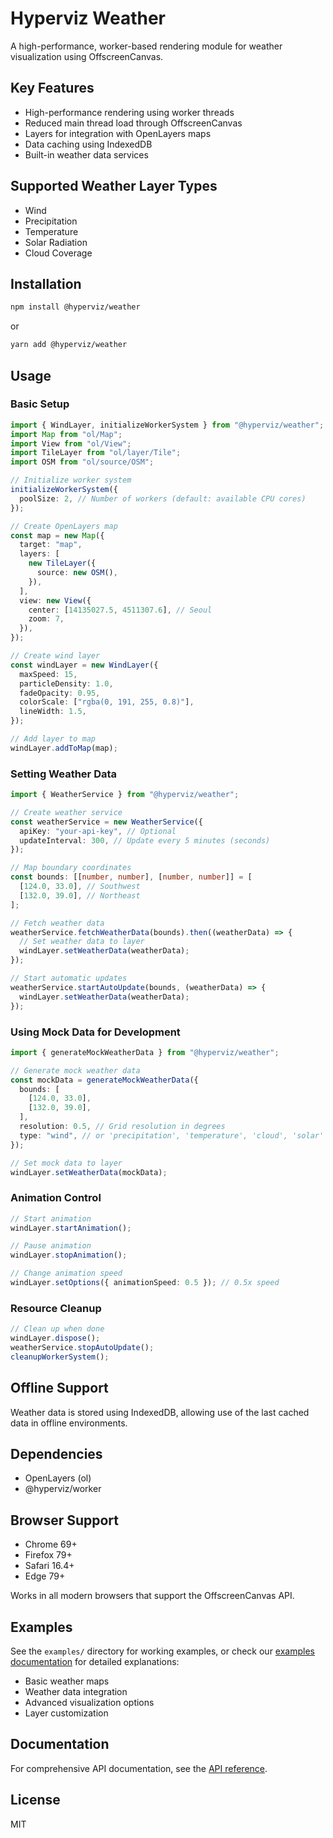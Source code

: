 # Hyperviz Weather

A high-performance, worker-based rendering module for weather visualization using OffscreenCanvas.

## Key Features

- High-performance rendering using worker threads
- Reduced main thread load through OffscreenCanvas
- Layers for integration with OpenLayers maps
- Data caching using IndexedDB
- Built-in weather data services

## Supported Weather Layer Types

- Wind
- Precipitation
- Temperature
- Solar Radiation
- Cloud Coverage

## Installation

```bash
npm install @hyperviz/weather
```

or

```bash
yarn add @hyperviz/weather
```

## Usage

### Basic Setup

```typescript
import { WindLayer, initializeWorkerSystem } from "@hyperviz/weather";
import Map from "ol/Map";
import View from "ol/View";
import TileLayer from "ol/layer/Tile";
import OSM from "ol/source/OSM";

// Initialize worker system
initializeWorkerSystem({
  poolSize: 2, // Number of workers (default: available CPU cores)
});

// Create OpenLayers map
const map = new Map({
  target: "map",
  layers: [
    new TileLayer({
      source: new OSM(),
    }),
  ],
  view: new View({
    center: [14135027.5, 4511307.6], // Seoul
    zoom: 7,
  }),
});

// Create wind layer
const windLayer = new WindLayer({
  maxSpeed: 15,
  particleDensity: 1.0,
  fadeOpacity: 0.95,
  colorScale: ["rgba(0, 191, 255, 0.8)"],
  lineWidth: 1.5,
});

// Add layer to map
windLayer.addToMap(map);
```

### Setting Weather Data

```typescript
import { WeatherService } from "@hyperviz/weather";

// Create weather service
const weatherService = new WeatherService({
  apiKey: "your-api-key", // Optional
  updateInterval: 300, // Update every 5 minutes (seconds)
});

// Map boundary coordinates
const bounds: [[number, number], [number, number]] = [
  [124.0, 33.0], // Southwest
  [132.0, 39.0], // Northeast
];

// Fetch weather data
weatherService.fetchWeatherData(bounds).then((weatherData) => {
  // Set weather data to layer
  windLayer.setWeatherData(weatherData);
});

// Start automatic updates
weatherService.startAutoUpdate(bounds, (weatherData) => {
  windLayer.setWeatherData(weatherData);
});
```

### Using Mock Data for Development

```typescript
import { generateMockWeatherData } from "@hyperviz/weather";

// Generate mock weather data
const mockData = generateMockWeatherData({
  bounds: [
    [124.0, 33.0],
    [132.0, 39.0],
  ],
  resolution: 0.5, // Grid resolution in degrees
  type: "wind", // or 'precipitation', 'temperature', 'cloud', 'solar'
});

// Set mock data to layer
windLayer.setWeatherData(mockData);
```

### Animation Control

```typescript
// Start animation
windLayer.startAnimation();

// Pause animation
windLayer.stopAnimation();

// Change animation speed
windLayer.setOptions({ animationSpeed: 0.5 }); // 0.5x speed
```

### Resource Cleanup

```typescript
// Clean up when done
windLayer.dispose();
weatherService.stopAutoUpdate();
cleanupWorkerSystem();
```

## Offline Support

Weather data is stored using IndexedDB, allowing use of the last cached data in offline environments.

## Dependencies

- OpenLayers (ol)
- @hyperviz/worker

## Browser Support

- Chrome 69+
- Firefox 79+
- Safari 16.4+
- Edge 79+

Works in all modern browsers that support the OffscreenCanvas API.

## Examples

See the `examples/` directory for working examples, or check our [examples documentation](https://github.com/hyperviz/hyperviz/blob/main/docs/examples.md) for detailed explanations:

- Basic weather maps
- Weather data integration
- Advanced visualization options
- Layer customization

## Documentation

For comprehensive API documentation, see the [API reference](https://github.com/hyperviz/hyperviz/blob/main/docs/api.md).

## License

MIT
